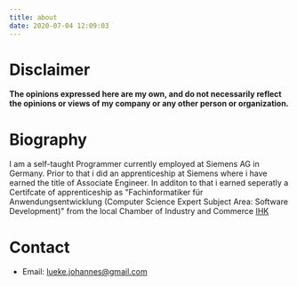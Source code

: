 ```yaml
---
title: about
date: 2020-07-04 12:09:03
---
```


# Disclaimer

**The opinions expressed here are my own, and do not necessarily reflect the opinions or views of my company or any other person or organization.**



# Biography

I am a self-taught Programmer currently employed at Siemens AG in Germany. Prior to that i did an apprenticeship at Siemens where i have earned the title of Associate Engineer. In additon to that i earned seperatly a Certifcate of apprenticeship as "Fachinformatiker für Anwendungsentwicklung (Computer Science Expert Subject Area: Software Development)" from the local Chamber of Industry and Commerce [IHK](https://www.ihk-nuernberg.de/)


# Contact

+ Email: lueke.johannes@gmail.com
